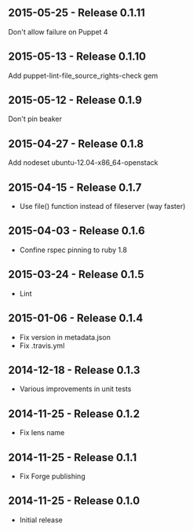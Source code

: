## 2015-05-25 - Release 0.1.11

Don't allow failure on Puppet 4

## 2015-05-13 - Release 0.1.10

Add puppet-lint-file_source_rights-check gem

## 2015-05-12 - Release 0.1.9

Don't pin beaker

## 2015-04-27 - Release 0.1.8

Add nodeset ubuntu-12.04-x86_64-openstack

## 2015-04-15 - Release 0.1.7

- Use file() function instead of fileserver (way faster)

## 2015-04-03 - Release 0.1.6

- Confine rspec pinning to ruby 1.8

## 2015-03-24 - Release 0.1.5

- Lint

## 2015-01-06 - Release 0.1.4

- Fix version in metadata.json
- Fix .travis.yml

## 2014-12-18 - Release 0.1.3

- Various improvements in unit tests

## 2014-11-25 - Release 0.1.2

- Fix lens name

## 2014-11-25 - Release 0.1.1

- Fix Forge publishing

## 2014-11-25 - Release 0.1.0

- Initial release
